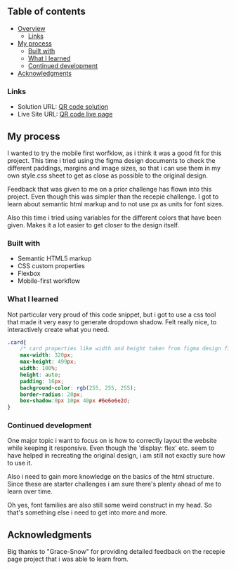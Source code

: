 ## Table of contents

- [Overview](#overview)
  - [Links](#links)
- [My process](#my-process)
  - [Built with](#built-with)
  - [What I learned](#what-i-learned)
  - [Continued development](#continued-development)
- [Acknowledgments](#acknowledgments)

### Links

- Solution URL: [QR code solution](https://www.frontendmentor.io/solutions/qr-code-challenge-vPpUT2BqhU)
- Live Site URL: [QR code live page](https://blenimator.github.io/qr_code/)

## My process
I wanted to try the mobile first worfklow, as i think it was a good fit for this project. 
This time i tried using the figma design documents to check the different paddings, margins and image sizes, so that i can use them in my own style.css sheet to get as close as possible to the original design.

Feedback that was given to me on a prior challenge has flown into this project. Even though this was simpler than the recepie challenge. I got to learn about semantic html markup and to not use px as units for font sizes.

Also this time i tried using variables for the different colors that have been given. Makes it a lot easier to get closer to the design itself.

### Built with

- Semantic HTML5 markup
- CSS custom properties
- Flexbox
- Mobile-first workflow

### What I learned

Not particular very proud of this code snippet, but i got to use a css tool that made it very easy to generate dropdown shadow. Felt really nice, to interactively create what you need.

```css
.card{
    /* card properties like width and height taken from figma design file */
    max-width: 320px;
    max-height: 499px;
    width: 100%;
    height: auto;
    padding: 16px;
    background-color: rgb(255, 255, 255);
    border-radius: 20px;
    box-shadow:0px 10px 40px #6e6e6e2d;
}
```


### Continued development

One major topic i want to focus on is how to correctly layout the website while keeping it responsive. Even though the 'display: flex' etc. seem to have helped in recreating the original design, i am still not exactly sure how to use it. 

Also i need to gain more knowledge on the basics of the html structure. Since these are starter challenges i am sure there's plenty ahead of me to learn over time.

Oh yes, font families are also still some weird construct in my head. So that's something else i need to get into more and more.

## Acknowledgments

Big thanks to "Grace-Snow" for providing detailed feedback on the recepie page project that i was able to learn from.

